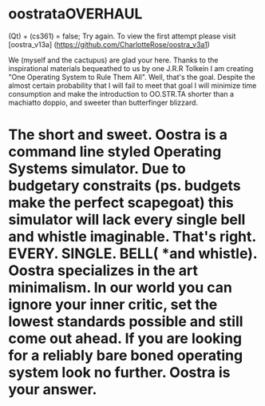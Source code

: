 # oostrataOVERHAUL
(Qt) + (cs361) = false; Try again. To view the first attempt please visit [oostra_v13a] (https://github.com/CharlotteRose/oostra_v3a1)

We (myself and the cactupus) are glad your here. Thanks to the inspirational materials bequeathed to us by one J.R.R Tolkein I am creating "One Operating System to Rule Them All". Well, that's the goal. Despite the almost certain probability that I will fail to meet that goal I will minimize time consumption and make the introduction to OO.STR.TA shorter than a machiatto doppio, and sweeter than butterfinger blizzard.

<h1>The short and sweet. 
Oostra is a command line styled Operating Systems simulator. Due to budgetary constraits (ps. budgets make the perfect scapegoat) this simulator will lack every single bell and whistle imaginable. That's right. EVERY. SINGLE. BELL( *and whistle). Oostra specializes in the art minimalism. In our world you can ignore your inner critic, set the lowest standards possible and still come out ahead. If you are looking for a reliably bare boned operating system look no further. Oostra is your answer. 
